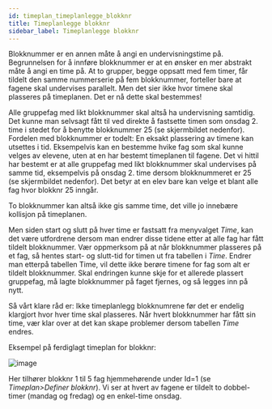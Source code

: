 ```yaml
---
id: timeplan_timeplanlegge_blokknr
title: Timeplanlegge blokknr
sidebar_label: Timeplanlegge blokknr
---
```


Blokknummer er en annen måte å angi en undervisningstime på. Begrunnelsen for å innføre blokknummer er at en ønsker en mer abstrakt måte å angi en time på. At to grupper, begge oppsatt med fem timer, får tildelt den samme nummerserie på fem blokknummer, forteller bare at fagene skal undervises parallelt. Men det sier ikke hvor timene skal plasseres på timeplanen. Det er nå dette skal bestemmes!

Alle gruppefag med likt blokknummer skal altså ha undervisning samtidig. Det kunne man selvsagt fått til ved direkte å fastsette timen som onsdag 2. time i stedet for å benytte blokknummer 25 (se skjermbildet nedenfor). Fordelen med blokknummer er todelt: En eksakt plassering av timene kan utsettes i tid. Eksempelvis kan en bestemme hvike fag som skal kunne velges av elevene, uten at en har bestemt timeplanen til fagene. Det vi hittil har bestemt er at alle gruppefag med likt blokknummer skal undervises på samme tid, eksempelvis på onsdag 2. time dersom blokknummeret er 25 (se skjermbildet nedenfor). Det betyr at en elev bare kan velge et blant alle fag hvor blokknr 25 inngår.  

To blokknummer kan altså ikke gis samme time, det ville jo innebære kollisjon på timeplanen.

Men siden start og slutt på hver time er fastsatt fra menyvalget _Time_, kan det være utfordrene dersom man endrer disse tidene etter at alle fag har fått tildelt blokknummer. Vær oppmerksom på at når blokknummer plasseres på et fag, så hentes start- og slutt-tid for timen ut fra tabellen i _Time_. Endrer man etterpå tabellen Time, vil dette ikke berøre timene for fag som alt er tildelt blokknummer. Skal endringen kunne skje for et allerede plassert gruppefag, må lagte blokknummer på faget fjernes, og så legges inn på nytt.

Så vårt klare råd er: Ikke timeplanlegg blokknumrene før det er endelig klargjort hvor hver time skal plasseres. Når hvert blokknummer har fått sin time, vær klar over at det kan skape problemer dersom tabellen  _Time_ endres.

Eksempel på ferdiglagt timeplan for blokknr:

![image](https://user-images.githubusercontent.com/80097133/113118295-9bbdbd00-920f-11eb-89ba-3031a26731f9.png)

Her tilhører blokknr 1 til 5 fag hjemmehørende under Id=1 (se _Timeplan>Definer blokknr_). Vi ser at hvert av fagene er tildelt to dobbel-timer (mandag og fredag) og en enkel-time onsdag.
